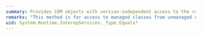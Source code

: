```yaml
---
summary: Provides COM objects with version-independent access to the <xref href="erload:System.Type.Equals"></xref> method.
remarks: "This method is for access to managed classes from unmanaged code, and should not be called from managed code.  \n  \n The <xref:System.Type.Equals%2A?displayProperty=fullName> method determines if the underlying system type of the current <xref:System.Type> is the same as the underlying system type of the specified <xref:System.Object> or <xref:System.Type>.  \n  \n ."
uid: System.Runtime.InteropServices._Type.Equals*
---
```


